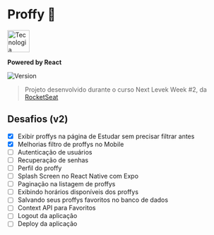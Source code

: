 <h1 align="left">Proffy 👋</h1>
<p>
  <img alt="Tecnologia" src="https://react-github-badge.netlify.app/assets/images/logo.5d5d9eef.svg" height="50px"/>
</p>
<p>
<b>Powered by React</b>
</p>

<p>
  <img alt="Version" src="https://img.shields.io/badge/version-0.1.0-blue.svg?cacheSeconds=2592000" />
</p>

> Projeto desenvolvido durante o curso Next Levek Week #2, da [RocketSeat](https://rocketseat.com.br/)

## Desafios (v2)
- [x] Exibir proffys na página de Estudar sem precisar filtrar antes
- [x] Melhorias filtro de proffys no Mobile
- [ ] Autenticação de usuários
- [ ] Recuperação de senhas
- [ ] Perfil do proffy
- [ ] Splash Screen no React Native com Expo
- [ ] Paginação na listagem de proffys
- [ ] Exibindo horários disponíveis dos proffys
- [ ] Salvando seus proffys favoritos no banco de dados
- [ ] Context API para Favoritos
- [ ] Logout da aplicação
- [ ] Deploy da aplicação
